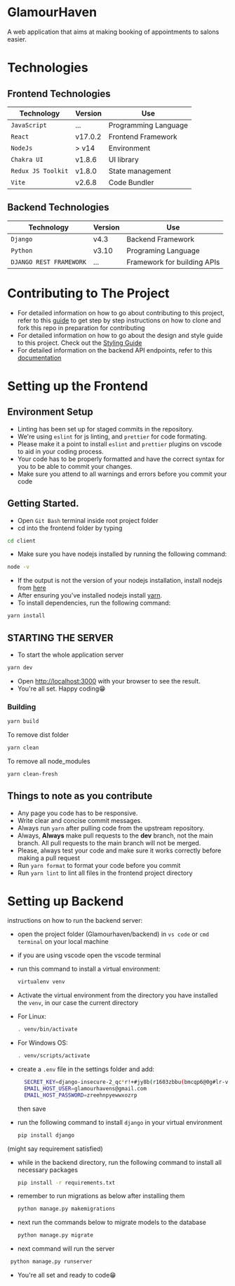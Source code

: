 # GlamourHaven
A web application that aims at making booking of appointments to salons easier.

# Technologies
## Frontend Technologies
| Technology | Version | Use |
| -------- | ----------- | ------------- |
| `JavaScript` | ... | Programming Language |
| `React` | v17.0.2 | Frontend Framework |
| `NodeJs` | > v14 | Environment |
| `Chakra UI` | v1.8.6 | UI library |
| `Redux JS Toolkit` | v1.8.0 | State management |
| `Vite` | v2.6.8 | Code Bundler |

## Backend Technologies
| Technology | Version | Use |
| -------- | ----------- | ---------- |
| `Django` | v4.3 | Backend Framework |
| `Python` | v3.10 | Programing Language |
| `DJANGO REST FRAMEWORK` | ... | Framework for building APIs |

# Contributing to The Project
 - For detailed information on how to go about contributing to this project, refer to this [guide](docs/CONTRIBUTING.md) to get step by step instructions on how to clone and fork this repo in preparation for contributing
 - For detailed information on how to go about the design and style guide to this project. Check out the [Styling Guide](docs/STYLING.md)
 - For detailed information on the backend API endpoints, refer to this [documentation](docs/APIs.md)

# Setting up the Frontend

## Environment Setup

 - Linting has been set up for staged commits in the repository.
 - We're using `eslint` for js linting, and `prettier` for code formating. 
 - Please make it a point to install `eslint` and `prettier` plugins on vscode to aid in your coding process.
 - Your code has to be properly formatted and have the correct syntax for you to be able to commit your changes. 
 - Make sure you attend to all warnings and errors before you commit your code

## Getting Started.
 - Open `Git Bash` terminal inside root project folder
 - cd into the frontend folder by typing 

  ```bash
  cd client
  ```
 
 - Make sure you have nodejs installed by running the following command:

  ```bash
  node -v
  ```

 - If the output is not the version of your nodejs installation, install nodejs from [here](https://nodejs.org/en/download/)
 - After ensuring you've installed nodejs install [yarn](https://www.npmjs.com/package/yarn).
 - To install dependencies, run the following command:
 
  ```bash
 yarn install
 ```
    
## STARTING THE SERVER

 - To start the whole application server

  ```bash
  yarn dev
  ```

 - Open [http://localhost:3000](http://localhost:3000) with your browser to see the result.
 - You're all set. Happy coding😁

### **Building**

```bash
yarn build
```

To remove dist folder

 ```bash
 yarn clean
 ```

To remove all node_modules

 ```bash
 yarn clean-fresh
 ```

## Things to note as you contribute
 - Any page you code has to be responsive.
 - Write clear and concise commit messages.
 - Always run `yarn` after pulling code from the upstream repository.
 - Always, **Always** make pull requests to the **dev** branch, not the main branch. All pull requests to the main branch will not be merged.
 - Please, always test your code and make sure it works correctly before making a pull request
 - Run `yarn format` to format your code before you commit
 - Run `yarn lint` to lint all files in the frontend project directory

# Setting up Backend
instructions on how to run the backend server:

 - open the project folder (Glamourhaven/backend) in `vs code` or `cmd terminal` on your local machine
 - if you are using vscode open the vscode terminal

 - run this command to install a virtual environment:
      ```bash
      virtualenv venv
      ```

 - Activate the virtual environment from the directory you have installed the `venv`, in our case the current directory
 - For Linux:
      ```bash
      . venv/bin/activate 
      ```
      
  - For Windows OS:
  
      ```bash
      . venv/scripts/activate 
      ```    

  - create a `.env` file in the settings folder and add:
    ```bash
      SECRET_KEY=django-insecure-2_qc*r!+#jy8b(r1603zbbu(bmcqp6@0g#lr-v*zj0wykcu$c6
      EMAIL_HOST_USER=glamourhavens@gmail.com
      EMAIL_HOST_PASSWORD=zreehnpyewwxozrp
    ```
    then save

 - run the following command to install `django` in your virtual environment
 
   ```bash
   pip install django 
   ```
   
  (might say requirement satisfied)
      
- while in the backend directory, run the following command to install all necessary packages

   ```bash
   pip install -r requirements.txt 
   ```
   
 - remember to run migrations as below after installing them
 
   ```bash
   python manage.py makemigrations 
   ```   

 - next run the commands below to migrate models to the database
 
   ```bash
   python manage.py migrate 
   ```

 - next command will run the server
  ```bash
   python manage.py runserver
   ```
 - You're all set and ready to code😁
